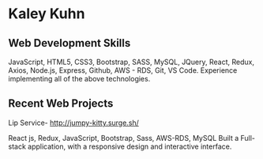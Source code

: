 # Kaley Kuhn

## Web Development Skills
JavaScript, HTML5, CSS3, Bootstrap, SASS, MySQL, JQuery, React, Redux, Axios, Node.js, Express, Github, AWS - RDS, Git, VS Code.
Experience implementing all of the above technologies.

## Recent Web Projects
Lip Service-​ ​http://jumpy-kitty.surge.sh/

React js, Redux, JavaScript, Bootstrap, Sass, AWS-RDS, MySQL
Built a Full-stack application, with a responsive design and interactive interface.

